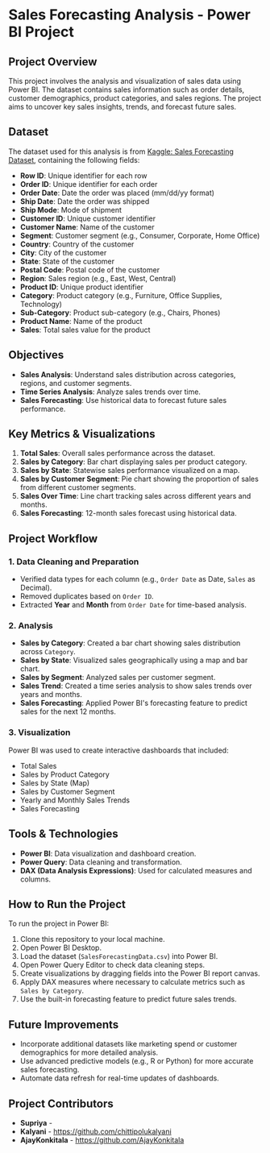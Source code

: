 # Sales Forecasting Analysis - Power BI Project

## Project Overview
This project involves the analysis and visualization of sales data using Power BI. The dataset contains sales information such as order details, customer demographics, product categories, and sales regions. The project aims to uncover key sales insights, trends, and forecast future sales.

## Dataset
The dataset used for this analysis is from [Kaggle: Sales Forecasting Dataset](https://www.kaggle.com/datasets/rohitsahoo/sales-forecasting), containing the following fields:
- **Row ID**: Unique identifier for each row
- **Order ID**: Unique identifier for each order
- **Order Date**: Date the order was placed (mm/dd/yy format)
- **Ship Date**: Date the order was shipped
- **Ship Mode**: Mode of shipment
- **Customer ID**: Unique customer identifier
- **Customer Name**: Name of the customer
- **Segment**: Customer segment (e.g., Consumer, Corporate, Home Office)
- **Country**: Country of the customer
- **City**: City of the customer
- **State**: State of the customer
- **Postal Code**: Postal code of the customer
- **Region**: Sales region (e.g., East, West, Central)
- **Product ID**: Unique product identifier
- **Category**: Product category (e.g., Furniture, Office Supplies, Technology)
- **Sub-Category**: Product sub-category (e.g., Chairs, Phones)
- **Product Name**: Name of the product
- **Sales**: Total sales value for the product

## Objectives
- **Sales Analysis**: Understand sales distribution across categories, regions, and customer segments.
- **Time Series Analysis**: Analyze sales trends over time.
- **Sales Forecasting**: Use historical data to forecast future sales performance.

## Key Metrics & Visualizations
1. **Total Sales**: Overall sales performance across the dataset.
2. **Sales by Category**: Bar chart displaying sales per product category.
3. **Sales by State**: Statewise sales performance visualized on a map.
4. **Sales by Customer Segment**: Pie chart showing the proportion of sales from different customer segments.
5. **Sales Over Time**: Line chart tracking sales across different years and months.
6. **Sales Forecasting**: 12-month sales forecast using historical data.

## Project Workflow
### 1. Data Cleaning and Preparation
- Verified data types for each column (e.g., `Order Date` as Date, `Sales` as Decimal).
- Removed duplicates based on `Order ID`.
- Extracted **Year** and **Month** from `Order Date` for time-based analysis.

### 2. Analysis
- **Sales by Category**: Created a bar chart showing sales distribution across `Category`.
- **Sales by State**: Visualized sales geographically using a map and bar chart.
- **Sales by Segment**: Analyzed sales per customer segment.
- **Sales Trend**: Created a time series analysis to show sales trends over years and months.
- **Sales Forecasting**: Applied Power BI's forecasting feature to predict sales for the next 12 months.

### 3. Visualization
Power BI was used to create interactive dashboards that included:
- Total Sales
- Sales by Product Category
- Sales by State (Map)
- Sales by Customer Segment
- Yearly and Monthly Sales Trends
- Sales Forecasting

## Tools & Technologies
- **Power BI**: Data visualization and dashboard creation.
- **Power Query**: Data cleaning and transformation.
- **DAX (Data Analysis Expressions)**: Used for calculated measures and columns.

## How to Run the Project
To run the project in Power BI:
1. Clone this repository to your local machine.
2. Open Power BI Desktop.
3. Load the dataset (`SalesForecastingData.csv`) into Power BI.
4. Open Power Query Editor to check data cleaning steps.
5. Create visualizations by dragging fields into the Power BI report canvas.
6. Apply DAX measures where necessary to calculate metrics such as `Sales by Category`.
7. Use the built-in forecasting feature to predict future sales trends.

## Future Improvements
- Incorporate additional datasets like marketing spend or customer demographics for more detailed analysis.
- Use advanced predictive models (e.g., R or Python) for more accurate sales forecasting.
- Automate data refresh for real-time updates of dashboards.

## Project Contributors
- **Supriya** - 
- **Kalyani** - https://github.com/chittipolukalyani
- **AjayKonkitala** - https://github.com/AjayKonkitala
